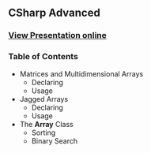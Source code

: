 ## CSharp Advanced
### [View Presentation online](https://rawgit.com/TelerikAcademy/CSharp-Part-2/master/Topics/02.%20Multidimensional%20Arrays/slides/index.html)
### Table of Contents
- Matrices and Multidimensional Arrays
  - Declaring
  - Usage 
- Jagged Arrays
  - Declaring
  - Usage
- The **Array** Class
  - Sorting
  - Binary Search

